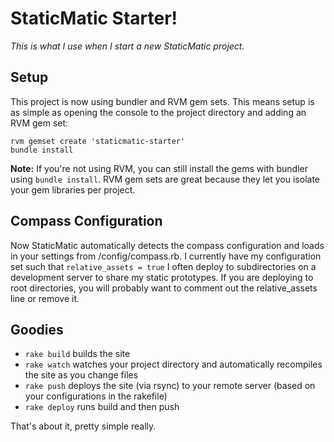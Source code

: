 # StaticMatic Starter!
*This is what I use when I start a new StaticMatic project.*

## Setup
This project is now using bundler and RVM gem sets. This means setup is as simple as opening the console to the project directory and adding an RVM gem set:

<pre><code>rvm gemset create 'staticmatic-starter'
bundle install</code></pre>

**Note:** If you're not using RVM, you can still install the gems with bundler using `bundle install`. RVM gem sets are great because they let you
isolate your gem libraries per project.

## Compass Configuration

Now StaticMatic automatically detects the compass configuration and loads in your settings from /config/compass.rb. I currently have my
configuration set such that <code>relative_assets = true</code> I often deploy to subdirectories on a development server to share my static prototypes.
If you are deploying to root directories, you will probably want to comment out the relative_assets line or remove it.

## Goodies
- <code>rake build</code> builds the site
- <code>rake watch</code> watches your project directory and automatically recompiles the site as you change files
- <code>rake push</code> deploys the site (via rsync) to your remote server (based on your configurations in the rakefile)
- <code>rake deploy</code> runs build and then push


That's about it, pretty simple really.
